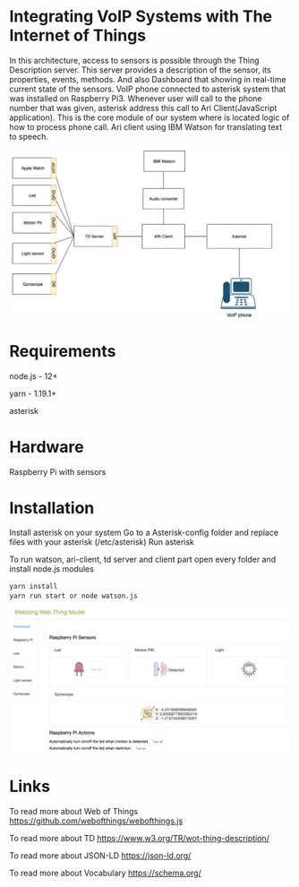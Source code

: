 # Integrating VoIP Systems with The Internet of Things

In this architecture, access to sensors is possible through the Thing Description server. This server
provides a description of the sensor, its properties, events, methods. And also Dashboard that showing
in real-time current state of the sensors. VoIP phone connected to asterisk system that was installed
on Raspberry Pi3. Whenever user will call to the phone number that was given, asterisk address this
call to Ari Client(JavaScript application). This is the core module of our system where is located logic
of how to process phone call. Ari client using IBM Watson for translating text to speech.

![alt text](https://github.com/alexander-lipnitskiy/VoIP/blob/main/arch.png)

# Requirements
node.js - 12+

yarn - 1.19.1+

asterisk

# Hardware
Raspberry Pi with sensors

# Installation

Install asterisk on your system
Go to a Asterisk-config folder and replace files with your asterisk (/etc/asterisk)
Run asterisk

To run watson, ari-client, td server and client part open every folder and install node.js modules

```bash
yarn install
yarn run start or node watson.js
```

![alt text](https://github.com/alexander-lipnitskiy/VoIP/blob/main/interface.png)

# Links

To read more about Web of Things https://github.com/webofthings/webofthings.js

To read more about TD https://www.w3.org/TR/wot-thing-description/

To read more about JSON-LD https://json-ld.org/

To read more about Vocabulary https://schema.org/
